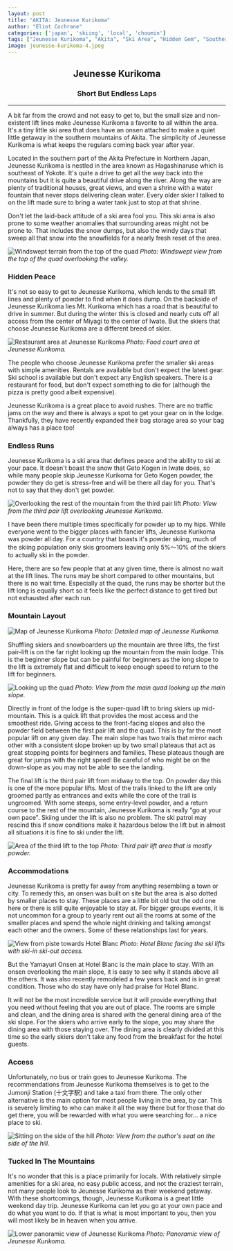 ```yaml
---
layout: post
title: "AKITA: Jeunesse Kurikoma"
author: "Eliot Cochrane"
categories: ['japan', 'skiing', 'local', 'choumin']
tags: ["Jeunesse Kurikoma", "Akita", "Ski Area", "Hidden Gem", "Southern Mountains", "Onsen Getaway", "Winter Retreat", "Snow Sports", "Powder Skiing", "Peaceful", "Mountain Drive", "Local Skiers", "Skiing at Your Pace", "Accommodations", "Winter Travel"]
image: jeunesse-kurikoma-4.jpeg
---
```


## <center>Jeunesse Kurikoma</center>
### <center>Short But Endless Laps</center>

***

A bit far from the crowd and not easy to get to, but the small size and non-existent lift lines make Jeunesse Kurikoma a favorite to all within the area. It's a tiny little ski area that does have an onsen attached to make a quiet little getaway in the southern mountains of Akita. The simplicity of Jeunesse Kurikoma is what keeps the regulars coming back year after year.

Located in the southern part of the Akita Prefecture in Northern Japan, Jeunesse Kurikoma is nestled in the area known as Hagashinaruse which is southeast of Yokote. It's quite a drive to get all the way back into the mountains but it is quite a beautiful drive along the river. Along the way are plenty of traditional houses, great views, and even a shrine with a water fountain that never stops delivering clean water. Every older skier I talked to on the lift made sure to bring a water tank just to stop at that shrine.

Don't let the laid-back attitude of a ski area fool you. This ski area is also prone to some weather anomalies that surrounding areas might not be prone to. That includes the snow dumps, but also the windy days that sweep all that snow into the snowfields for a nearly fresh reset of the area.

![Windswept terrain from the top of the quad](/assets/img/jeunesse-kurikoma-9.jpeg)
*Photo: Windswept view from the top of the quad overlooking the valley.*

### Hidden Peace

It's not so easy to get to Jeunesse Kurikoma, which lends to the small lift lines and plenty of powder to find when it does dump. On the backside of Jeunesse Kurikoma lies Mt. Kurikoma which has a road that is beautiful to drive in summer. But during the winter this is closed and nearly cuts off all access from the center of Miyagi to the center of Iwate. But the skiers that choose Jeunesse Kurikoma are a different breed of skier.

![Restaurant area at Jeunesse Kurikoma](/assets/img/jeunesse-kurikoma-3.jpeg)
*Photo: Food court area at Jeunesse Kurikoma.*

The people who choose Jeunesse Kurikoma prefer the smaller ski areas with simple amenities. Rentals are available but don't expect the latest gear. Ski school is available but don't expect any English speakers. There is a restaurant for food, but don't expect something to die for (although the pizza is pretty good albeit expensive).

Jeunesse Kurikoma is a great place to avoid rushes. There are no traffic jams on the way and there is always a spot to get your gear on in the lodge. Thankfully, they have recently expanded their bag storage area so your bag always has a place too!

### Endless Runs

Jeunesse Kurikoma is a ski area that defines peace and the ability to ski at your pace. It doesn't boast the snow that Geto Kogen in Iwate does, so while many people skip Jeunesse Kurikoma for Geto Kogen powder, the powder they do get is stress-free and will be there all day for you. That's not to say that they don't get powder.

![Overlooking the rest of the mountain from the third pair lift](/assets/img/jeunesse-kurikoma-7.jpeg)
*Photo: View from the third pair lift overlooking Jeunesse Kurikoma.*

I have been there multiple times specifically for powder up to my hips. While everyone went to the bigger places with fancier lifts, Jeunesse Kurikoma was powder all day. For a country that boasts it's powder skiing, much of the skiing population only skis groomers leaving only 5%〜10% of the skiers to actually ski in the powder.

Here, there are so few people that at any given time, there is almost no wait at the lift lines. The runs may be short compared to other mountains, but there is no wait time. Especially at the quad, the runs may be shorter but the lift long is equally short so it feels like the perfect distance to get tired but not exhausted after each run.

### Mountain Layout

![Map of Jeunesse Kurikoma](/assets/img/jeunesse-kurikoma-1.jpeg)
*Photo: Detailed map of Jeunesse Kurikoma.*

Shuffling skiers and snowboarders up the mountain are three lifts, the first pair-lift is on the far right looking up the mountain from the main lodge. This is the beginner slope but can be painful for beginners as the long slope to the lift is extremely flat and difficult to keep enough speed to return to the lift for beginners.

![Looking up the quad](/assets/img/jeunesse-kurikoma-12.jpeg)
*Photo: View from the main quad looking up the main slope.*

Directly in front of the lodge is the super-quad lift to bring skiers up mid-mountain. This is a quick lift that provides the most access and the smoothest ride. Giving access to the front-facing slopes and also the powder field between the first pair lift and the quad. This is by far the most popular lift on any given day. The main slope has two trails that mirror each other with a consistent slope broken up by two small plateaus that act as great stopping points for beginners and families. These plateaus though are great for jumps with the right speed! Be careful of who might be on the down-slope as you may not be able to see the landing.

The final lift is the third pair lift from midway to the top. On powder day this is one of the more popular lifts. Most of the trails linked to the lift are only groomed partly as entrances and exits while the core of the trail is ungroomed. With some steeps, some entry-level powder, and a return course to the rest of the mountain, Jeunesse Kurikoma is really "go at your own pace". Skiing under the lift is also no problem. The ski patrol may rescind this if snow conditions make it hazardous below the lift but in almost all situations it is fine to ski under the lift.

![Area of the third lift to the top](/assets/img/jeunesse-kurikoma-6.jpeg)
*Photo: Third pair lift area that is mostly powder.*

### Accommodations

Jeunesse Kurikoma is pretty far away from anything resembling a town or city. To remedy this, an onsen was built on site but the area is also dotted by smaller places to stay. These places are a little bit old but the odd one here or there is still quite enjoyable to stay at. For bigger groups events, it is not uncommon for a group to yearly rent out all the rooms at some of the smaller places and spend the whole night drinking and talking amongst each other and the owners. Some of these relationships last for years.

![View from piste towards Hotel Blanc](/assets/img/jeunesse-kurikoma-14.jpeg)
*Photo: Hotel Blanc facing the ski lifts with ski-in ski-out access.*

But the Yamayuri Onsen at Hotel Blanc is the main place to stay. With an onsen overlooking the main slope, it is easy to see why it stands above all the others. It was also recently remodeled a few years back and is in great condition. Those who do stay have only had praise for Hotel Blanc.

It will not be the most incredible service but it will provide everything that you need without feeling that you are out of place. The rooms are simple and clean, and the dining area is shared with the general dining area of the ski slope. For the skiers who arrive early to the slope, you may share the dining area with those staying over. The dining area is clearly divided at this time so the early skiers don't take any food from the breakfast for the hotel guests.

### Access

Unfortunately, no bus or train goes to Jeunesse Kurikoma. The recommendations from Jeunesse Kurikoma themselves is to get to the Jumonji Station (十文字駅) and take a taxi from there. The only other alternative is the main option for most people living in the area, by car. This is severely limiting to who can make it all the way there but for those that do get there, you will be rewarded with what you were searching for... a nice place to ski.

![Sitting on the side of the hill](/assets/img/jeunesse-kurikoma-10.jpeg)
*Photo: View from the author's seat on the side of the hill.*

### Tucked In The Mountains

It's no wonder that this is a place primarily for locals. With relatively simple amenities for a ski area, no easy public access, and not the craziest terrain, not many people look to Jeunesse Kurikoma as their weekend getaway. With these shortcomings, though, Jeunesse Kurikoma is a great little weekend day trip. Jeunesse Kurikoma can let you go at your own pace and do what you want to do. If that is what is most important to you, then you will most likely be in heaven when you arrive.

![Lower panoramic view of Jeunesse Kurikoma](/assets/img/jeunesse-kurikoma-13.jpeg)
*Photo: Panoramic view of Jeunesse Kurikoma.*
